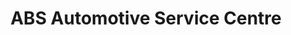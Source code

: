 ---
title: "ABS Automotive Service Centre"
url: /eltham/abs-automotive-service-centre/
shop: Autowerkstatt
---